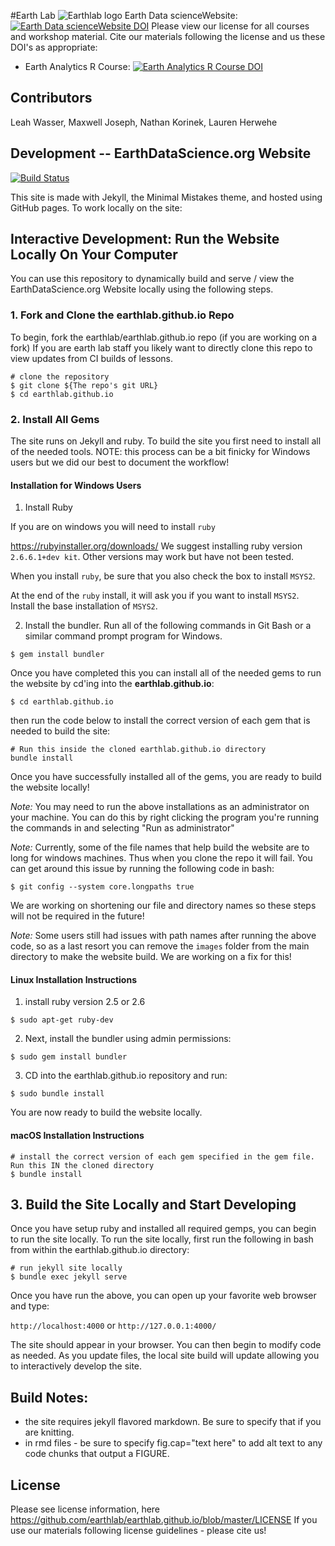 #Earth Lab
![Earthlab logo](https://github.com/pri-k/earthlab.github.io/blob/master/F5AE44ED-E1E4-4D93-BEDB-AD8FBB436D09.png)
Earth Data scienceWebsite: [![Earth Data scienceWebsite DOI](https://zenodo.org/badge/62253359.svg)](https://zenodo.org/badge/latestdoi/62253359)
Please view our license for all courses and workshop material. Cite our materials following the license and us these DOI's as appropriate:
* Earth Analytics R Course: [![Earth Analytics R Course DOI](https://zenodo.org/badge/143348761.svg)](https://zenodo.org/badge/latestdoi/143348761)

## Contributors
Leah Wasser, Maxwell Joseph, Nathan Korinek, Lauren Herwehe

## Development -- EarthDataScience.org Website

[![Build Status](https://travis-ci.org/earthlab/earthlab.github.io.svg?branch=master)](https://travis-ci.org/earthlab/earthlab.github.io)

This site is made with Jekyll, the Minimal Mistakes theme, and hosted using
GitHub pages. To work locally on the site:


## Interactive Development: Run the Website Locally On Your Computer

You can use this repository to dynamically build and serve / view the EarthDataScience.org
Website locally using the following steps.

### 1. Fork and Clone the earthlab.github.io Repo

To begin, fork the earthlab/earthlab.github.io repo (if you are working on a fork)
If you are earth lab staff you likely want to directly clone this repo to view
updates from CI builds of lessons.

```
# clone the repository
$ git clone ${The repo's git URL}
$ cd earthlab.github.io
```

### 2. Install All Gems

The site runs on Jekyll and ruby. To build the site you first need to install
all of the needed tools. NOTE: this process can be a bit finicky for Windows
users but we did our best to document the workflow!

#### Installation for Windows Users

1. Install Ruby

If you are on windows you will need to install `ruby`

https://rubyinstaller.org/downloads/
We suggest installing ruby version `2.6.6.1+dev kit`. Other versions
may work but have not been tested.

When you install `ruby`, be sure that you also check the box to install `MSYS2`.

At the end of the `ruby` install, it will ask you if you want to install `MSYS2`.
Install the base installation of `MSYS2`.

2. Install the bundler. Run all of the following commands in Git Bash or a similar
command prompt program for Windows.

`$ gem install bundler`

Once you have completed this you can install all of the needed gems to run the
website by cd'ing into the **earthlab.github.io**:

`$ cd earthlab.github.io`

then run the code below to install the correct version of each gem that is needed
to build the site:

```
# Run this inside the cloned earthlab.github.io directory
bundle install
```

Once you have successfully installed all of the gems, you are ready to
build the website locally!

*Note:* You may need to run the above installations as an administrator on your
machine. You can do this by right clicking the program you're running the commands in
and selecting "Run as administrator"

*Note:* Currently, some of the file names that help build the website are to long
for windows machines. Thus when you clone the repo it will fail. You can get
around this issue by running the following code in bash:

```
$ git config --system core.longpaths true
```

We are working on shortening our file and directory names so these steps will not
be required in the future!

*Note:* Some users still had issues with path names after running the above code,
so as a last resort you can remove the `images` folder from the main directory
to make the website build. We are working on a fix for this!

#### Linux Installation Instructions

1. install ruby version 2.5 or 2.6

`$ sudo apt-get ruby-dev`

2. Next, install the bundler using admin permissions:

`$ sudo gem install bundler`

3. CD into the earthlab.github.io repository and run:

`$ sudo bundle install`

You are now ready to build the website locally.

####  macOS Installation Instructions

```
# install the correct version of each gem specified in the gem file. Run this IN the cloned directory
$ bundle install
```

## 3. Build the Site Locally and Start Developing

Once you have setup ruby and installed all required gemps, you can begin to
run the site locally. To run the site locally, first run the following in bash
from within the earthlab.github.io directory:

```
# run jekyll site locally
$ bundle exec jekyll serve
```

Once you have run the above, you can open up your favorite web browser and type:

`http://localhost:4000` or `http://127.0.0.1:4000/`

The site should appear in your browser. You can then begin to modify code as
needed. As you update files, the local site build will update allowing you
to interactively develop the site.



## Build Notes:

* the site requires jekyll flavored markdown. Be sure to specify that if you are knitting.
* in rmd files - be sure to specify fig.cap="text here" to add alt text to any code chunks that output a FIGURE.


## License

Please see license information, here https://github.com/earthlab/earthlab.github.io/blob/master/LICENSE
If you use our materials following license guidelines - please cite us!
